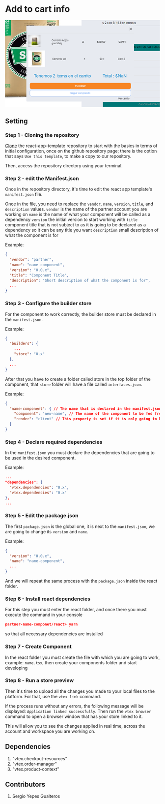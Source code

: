 # Add to cart info

![add-to-cart-info](https://github.com/SergioYepes/itgloberspartnercl-add-to-cart-info/blob/master/docs/componentImage.png)

## Setting
### Step 1 - Cloning the repository

[Clone](https://github.com/vtex-apps/react-app-template) the react-app-template repository to start with the basics in terms of initial configuration, once on the github repository page; there is the option that says `Use this template`, to make a copy to our repository.

Then, access the repository directory using your terminal.

### Step 2 - edit the Manifest.json

Once in the repository directory, it's time to edit the react app template's `manifest.json` file.

Once in the file, you need to replace the `vendor`, `name`, `version`, `title`, and `description` values.
`vendor` is the name of the partner account you are working on
 `name` is the name of what your component will be called as a dependency
 `version` the initial version to start working with
 `title` component title that is not subject to as it is going to be declared as a dependency so it can be any title you want
 `description` small description of what the component is for
 
Example:

```json
{
  "vendor": "partner",
  "name": "name-component",
  "version": "0.0.x",
  "title": "Component Title",
  "description": "Short description of what the component is for",
  ...
}
```

### Step 3 - Configure the builder store

For the component to work correctly, the builder store must be declared in the `manifest.json`.

Example:

```json
{
  "builders": {
    ...
    "store": "0.x"
  },
  ...
}
```

After that you have to create a folder called store in the top folder of the component, that `store` folder will have a file called `interfaces.json`.

Example:

```json
{
  "name-component": { // The name that is declared in the manifest.json of the vtex app
    "component": "new-name", // The name of the component to be fed from
    "render": "client" // This property is set if it is only going to be used by the client
  }
}
```
### Step 4 - Declare required dependencies

In the `manifest.json` you must declare the dependencies that are going to be used in the desired component.

Example:

```json
...
"dependencies": {
  "vtex.dependencies": "0.x",
  "vtex.dependencies": "0.x"
},
...
```

### Step 5 - Edit the package.json

The first `package.json` is the global one, it is next to the `manifest.json`, we are going to change its `version` and `name`.
 
Example:

```json
{
  "version": "0.0.x",
  "name": "name-component",
  ...
}
```

And we will repeat the same process with the `package.json` inside the react folder.

### Step 6 - Install react dependencies

For this step you must enter the react folder, and once there you must execute the command in your console
```json
partner-name-componet/react> yarn
```
so that all necessary dependencies are installed

### Step 7 - Create Component

In the react folder you must create the file with which you are going to work, example: `name.tsx`, then create your components folder and start developing

### Step 8 - Run a store preview

Then it's time to upload all the changes you made to your local files to the platform. For that, use the `vtex link` command.

If the process runs without any errors, the following message will be displayed: `Application linked successfully`. Then run the `vtex browser` command to open a browser window that has your store linked to it.

This will allow you to see the changes applied in real time, across the account and workspace you are working on.


## Dependencies
1. "vtex.checkout-resources"
2. "vtex.order-manager"
3. "vtex.product-context"


## Contributors
1. Sergio Yepes Gualteros


